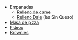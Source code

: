 -   Empanadas
    -   [Relleno de carne](relleno-de-carne.html)
    -   [Relleno Dale](relleno-dale.html) (las Sin Queso)
-   [Masa de pizza](masa-de-pizza.html)
-   [Fideos](fideos.html)
-   [Brownies](brownies.html)

